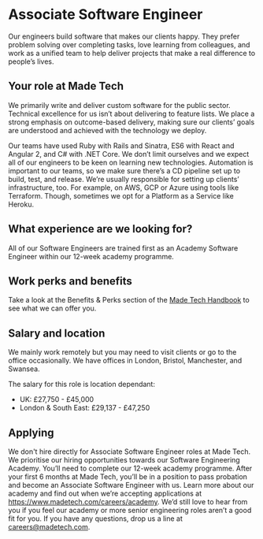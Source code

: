 # Associate Software Engineer

Our engineers build software that makes our clients happy. They prefer problem solving over completing tasks, love learning from colleagues, and work as a unified team to help deliver projects that make a real difference to people’s lives. 

## Your role at Made Tech

We primarily write and deliver custom software for the public sector. Technical excellence for us isn’t about delivering to feature lists. We place a strong emphasis on outcome-based delivery, making sure our clients’ goals are understood and achieved with the technology we deploy.

Our teams have used Ruby with Rails and Sinatra, ES6 with React and Angular 2, and C# with .NET Core. We don’t limit ourselves and we expect all of our engineers to be keen on learning new technologies. Automation is important to our teams, so we make sure there’s a CD pipeline set up to build, test, and release. We’re usually responsible for setting up clients’ infrastructure, too. For example, on AWS, GCP or Azure using tools like Terraform. Though, sometimes we opt for a Platform as a Service like Heroku.

## What experience are we looking for?

All of our Software Engineers are trained first as an Academy Software Engineer within our 12-week academy programme. 

## Work perks and benefits

Take a look at the Benefits & Perks section of the [Made Tech Handbook](https://github.com/madetech/handbook) to see what we can offer you.

## Salary and location

We mainly work remotely but you may need to visit clients or go to the office occasionally. We have offices in London, Bristol, Manchester, and Swansea. 

The salary for this role is location dependant:

- UK: £27,750 - £45,000
- London & South East: £29,137 - £47,250

## Applying

We don't hire directly for Associate Software Engineer roles at Made Tech. We prioritise our hiring opportunities towards our Software Engineering Academy. You’ll need to complete our 12-week academy programme. After your first 6 months at Made Tech, you’ll be in a position to pass probation and become an Associate Software Engineer with us. Learn more about our academy and find out when we’re accepting applications at https://www.madetech.com/careers/academy. We’d still love to hear from you if you feel our academy or more senior engineering roles aren’t a good fit for you. If you have any questions, drop us a line at [careers@madetech.com](mailto:careers@madetech.com).
